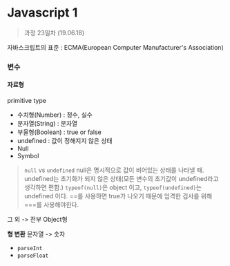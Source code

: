 Javascript 1
=========

> 과정 23일차 (19.06.18)

자바스크립트의 표준 : ECMA(European Computer Manufacturer's Association)

### 변수

#### 자료형
primitive type
- 수치형(Number) : 정수, 실수
- 문자열(String) : 문자열
- 부울형(Boolean) : true or false
- undefined : 값이 정해지지 않은 상태
- Null
- Symbol

>`null` vs `undefined`
> null은 명시적으로 값이 비어있는 상태를 나타낼 때.
> undefined는 초기화가 되지 않은 상태(모든 변수의 초기값이 undefined라고 생각하면 편함.)
> `typeof(null)`은 object 이고, `typeof(undefined)`는 undefined 이다.
> ==를 사용하면 true가 나오기 때문에 엄격한 검사를 위해 ===를 사용해야한다.

그 외 -> 전부 Object형

**형 변환**
문자열 -> 숫자
- `parseInt`
- `parseFloat`

